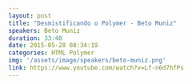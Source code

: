 ```yaml
---
layout: post
title: "Desmistificando o Polymer - Beto Muniz"
speakers: Beto Muniz
duration: 33:40
date: 2015-05-28 08:34:19
categories: HTML Polymer
img: '/assets/image/speakers/beto-muniz.png'
link: https://www.youtube.com/watch?v=Lf-n6d7hfPs
---
```

